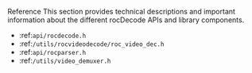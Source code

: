 Reference
This section provides technical descriptions and important information about the different rocDecode APIs and library components.

* :ref:`api/rocdecode.h`
* :ref:`/utils/rocvideodecode/roc_video_dec.h`
* :ref:`api/rocparser.h`
* :ref:`/utils/video_demuxer.h`

            
